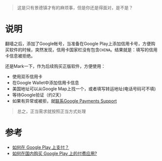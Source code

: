 > 这是只有景德镇才有的麻烦事，但是你还是得面对，是不是？

# 说明

翻墙之后，添加了Google帐号，当准备在Google Play上添加信用卡号，方便购买软件的时候，突然发现，信用卡国家栏没有包含`CHINA`。结果就是：填写的信用卡信息被拒绝。

还是Mark一下，作为后续购买正版软件，方便使用：

* 使用双币信用卡
* 在Google Wallet中添加信用卡信息
* 美国地址可以从Google Map上找一个，或者填写转运地址(电话号码可不填)
* 等待Google验证（约2天）
* 如果有异常或被拒，就[联系Google Payments Support](https://support.google.com/payments/?source=APAC_forms_rd_nonGGorNCLB&rd=1#topic=6209953)

> 总之，正当需求就按照正当方式处理

# 参考

* [如何在 Google Play 上支付？](https://www.zhihu.com/question/21746130)
* [如何在国内购买 Google Play 上的付费应用?](https://www.zhihu.com/question/20202578)
